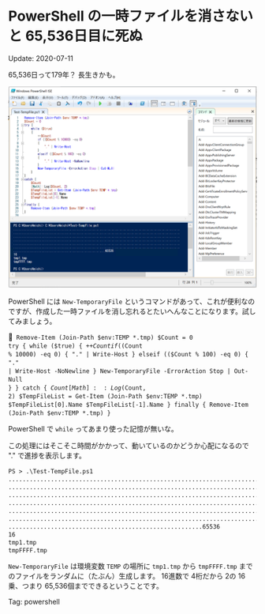 PowerShell の一時ファイルを消さないと 65,536日目に死ぬ
=====

Update: 2020-07-11


65,536日って179年？ 長生きかも。

![](powershellnewtempfile.png)

PowerShell には ``New-TemporaryFile`` というコマンドがあって、これが便利なのですが、作成した一時ファイルを消し忘れるとたいへんなことになります。試してみましょう。

<code powershell>
Remove-Item (Join-Path $env:TEMP *.tmp)
$Count = 0
try {
    while ($true)
    {
        ++$Count
        if (($Count % 10000) -eq 0)
        {
            "." | Write-Host
        }
        elseif (($Count % 100) -eq 0)
        {
            "." | Write-Host -NoNewline
        }
        New-TemporaryFile -ErrorAction Stop | Out-Null
    }
}
catch {
    $Count
    [Math]::Log($Count, 2)
    $TempFileList = Get-Item (Join-Path $env:TEMP *.tmp)
    $TempFileList[0].Name
    $TempFileList[-1].Name
}
finally {
    Remove-Item (Join-Path $env:TEMP *.tmp)
} 
</code>

PowerShell で ``while`` ってあまり使った記憶が無いな。

この処理にはそこそこ時間がかかって、動いているのかどうか心配になるので "." で進捗を表示します。

```
PS > .\Test-TempFile.ps1
....................................................................................................
....................................................................................................
....................................................................................................
....................................................................................................
....................................................................................................
....................................................................................................
.......................................................65536
16
tmp1.tmp
tmpFFFF.tmp
```

``New-TemporaryFile`` は環境変数 ``TEMP`` の場所に ``tmp1.tmp`` から ``tmpFFFF.tmp`` までのファイルをランダムに（たぶん）生成します。
16進数で 4桁だから 2の 16乗、つまり 65,536個までできるということです。

Tag: powershell
